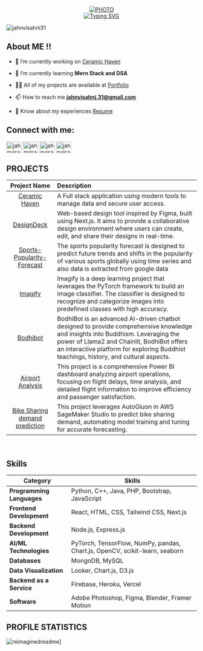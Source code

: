 <div align="center">
  <a href="">
    <img src="https://media.giphy.com/media/L1R1tvI9svkIWwpVYr/giphy.gif" alt="PHOTO" />
  </a>
  <br/>
  <a href="https://git.io/typing-svg">
    <img src="https://readme-typing-svg.herokuapp.com?font=Fira+Code&pause=1000&color=F76615&background=15151500&width=435&lines=Welcome+to+Jahnvi+Sahni's+github;+I+am+a+aspiring+frontend+developer+;and+also+a+ML+Enthusiast" alt="Typing SVG" />
  </a>
</div>

<p align="left"> <img src="https://komarev.com/ghpvc/?username=jahnvisahni31&label=Profile%20views&color=0e75b6&style=flat" alt="jahnvisahni31" /> </p>

## About ME !!

- 🔭 I’m currently working on [Ceramic Haven](https://github.com/jahnvisahni31/CeramicHaven)

- 🌱 I’m currently learning **Mern Stack and DSA**

- 👨‍💻 All of my projects are available at [Portfolio](https://jahnvisahni.vercel.app/)

- 📫 How to reach me **jahnvisahnj.31@gmail.com**

- 📄 Know about my experiences [Resume](https://drive.google.com/file/d/1F9E-KVbFgSP7d3T8eNBSt_DGKthUleIk/view?usp=sharing)

## Connect with me:

<p align="left">
<a href="https://linkedin.com/in/jahnvisahni31" target="blank"><img align="center" src="https://raw.githubusercontent.com/rahuldkjain/github-profile-readme-generator/master/src/images/icons/Social/linked-in-alt.svg" alt="jahnvisahni31" height="30" width="40" /></a>
<a href="https://kaggle.com/jahnvisahni" target="blank"><img align="center" src="https://raw.githubusercontent.com/rahuldkjain/github-profile-readme-generator/master/src/images/icons/Social/kaggle.svg" alt="jahnvisahni" height="30" width="40" /></a>
<a href="https://www.leetcode.com/jahnvisahni98" target="blank"><img align="center" src="https://raw.githubusercontent.com/rahuldkjain/github-profile-readme-generator/master/src/images/icons/Social/leet-code.svg" alt="jahnvisahni98" height="30" width="40" /></a>
<a href="https://auth.geeksforgeeks.org/user/jahnvisahni98" target="blank"><img align="center" src="https://raw.githubusercontent.com/rahuldkjain/github-profile-readme-generator/master/src/images/icons/Social/geeks-for-geeks.svg" alt="jahnvisahni98" height="30" width="40" /></a>
</p>

## PROJECTS

| Project Name      | Description | 
| :---:        |    :----   |  
| [Ceramic Haven](https://github.com/jahnvisahni31/CeramicHaven) |A Full stack application using modern tools to manage data and secure user access. |
| [DesignDeck](https://github.com/jahnvisahni31/DesignDeck) |Web-based design tool inspired by Figma, built using Next.js. It aims to provide a collaborative design environment where users can create, edit, and share their designs in real-time. |
| [Sports-Popularity-Forecast](https://github.com/jahnvisahni31/Sports-Popularity-Forecast)   |The sports popularity forecast is designed to predict future trends and shifts in the popularity of various sports globally using time series and also data is extracted from google data | 
| [Imagify ](https://github.com/jahnvisahni31/Imagify) |Imagify is a deep learning project that leverages the PyTorch framework to build an image classifier. The classifier is designed to recognize and categorize images into predefined classes with high accuracy. |
| [Bodhibot ](https://github.com/jahnvisahni31/BodhiBot) |BodhiBot is an advanced AI-driven chatbot designed to provide comprehensive knowledge and insights into Buddhism. Leveraging the power of Llama2 and Chainlit, BodhiBot offers an interactive platform for exploring Buddhist teachings, history, and cultural aspects. |
| [Airport Analysis ](https://github.com/jahnvisahni31/Airport_analysis) |This project is a comprehensive Power BI dashboard analyzing airport operations, focusing on flight delays, time analysis, and detailed flight information to improve efficiency and passenger satisfaction. |
| [Bike Sharing demand prediction](https://github.com/jahnvisahni31/predict_bike_sharing_with_autogluon) |This project leverages AutoGluon in AWS SageMaker Studio to predict bike sharing demand, automating model training and tuning for accurate forecasting. |

<br>

## Skills

| Category                     | Skills                                           |
|------------------------------|--------------------------------------------------|
| **Programming Languages**    | Python, C++, Java, PHP, Bootstrap, JavaScript    |
| **Frontend Development**     | React, HTML, CSS, Tailwind CSS, Next.js          |
| **Backend Development**      | Node.js, Express.js                             |
| **AI/ML Technologies**       | PyTorch, TensorFlow, NumPy, pandas, Chart.js, OpenCV, scikit-learn, seaborn |
| **Databases**                | MongoDB, MySQL                                  |
| **Data Visualization**       | Looker, Chart.js, D3.js                         |
| **Backend as a Service**     | Firebase, Heroku, Vercel                        |
| **Software**                 | Adobe Photoshop, Figma, Blender, Framer Motion  |

## PROFILE STATISTICS

<img src="https://myreadme.vercel.app/api/embed/jahnvisahni31?panels=userstatistics,toprepositories,toplanguages,commitgraph" alt="reimaginedreadme" />]
